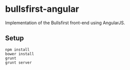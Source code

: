bullsfirst-angular
==================

Implementation of the Bullsfirst front-end using AngularJS.

## Setup

    npm install
    bower install
    grunt
    grunt server
